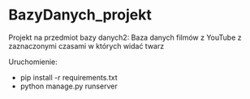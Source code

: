 # BazyDanych_projekt
Projekt na przedmiot bazy danych2: Baza danych filmów z YouTube z zaznaczonymi czasami w których widać twarz

Uruchomienie:
 - pip install -r requirements.txt
 - python manage.py runserver
